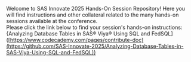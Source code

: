 Welcome to SAS Innovate 2025 Hands-On Session Repository! Here you will find instructions and other collateral related to the many hands-on sessions available at the conference.
<br>
Please click the link below to find your session's hands-on instructions:
<br>
{Analyzing Database Tables in SAS® Viya® Using SQL and FedSQL]([https://www.codecademy.com/pages/contribute-doc](https://github.com/SAS-Innovate-2025/Analyzing-Database-Tables-in-SAS-Viya-Using-SQL-and-FedSQL))
<br>
<br>
<br>
<br>
<br>
<br>
<br>
<br>
<br>
<br>
<br>
<br>
<br>
<br>
<br>
<br>
